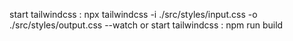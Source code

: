 start tailwindcss : npx tailwindcss -i ./src/styles/input.css -o ./src/styles/output.css --watch
or
start tailwindcss : npm run build
